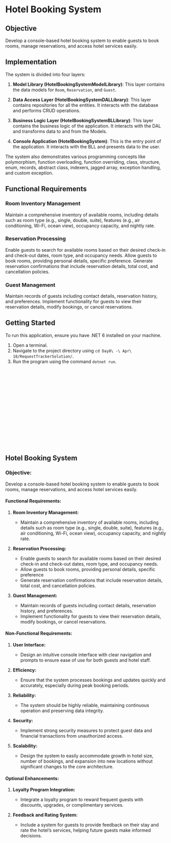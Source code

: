 # Hotel Booking System

## Objective
Develop a console-based hotel booking system to enable guests to book rooms, manage reservations, and access hotel services easily.

## Implementation

The system is divided into four layers:

1. **Model Library (HotelBookingSystemModelLibrary)**: This layer contains the data models for `Room`, `Reservation`, and `Guest`.

2. **Data Access Layer (HotelBookingSystemDALLibrary)**: This layer contains repositories for all the entities. It interacts with the database and performs CRUD operations.

3. **Business Logic Layer (HotelBookingSystemBLLibrary)**: This layer contains the business logic of the application. It interacts with the DAL and transforms data to and from the Models.

4. **Console Application (HotelBookingSystem)**: This is the entry point of the application. It interacts with the BLL and presents data to the user.

The system also demonstrates various programming concepts like polymorphism, function overloading, function overriding, class, structure, enum, records, abstract class, indexers, jagged array, exception handling, and custom exception.

## Functional Requirements

### Room Inventory Management
Maintain a comprehensive inventory of available rooms, including details such as room type (e.g., single, double, suite), features (e.g., air conditioning, Wi-Fi, ocean view), occupancy capacity, and nightly rate.

### Reservation Processing
Enable guests to search for available rooms based on their desired check-in and check-out dates, room type, and occupancy needs. Allow guests to book rooms, providing personal details, specific preference. Generate reservation confirmations that include reservation details, total cost, and cancellation policies.

### Guest Management
Maintain records of guests including contact details, reservation history, and preferences. Implement functionality for guests to view their reservation details, modify bookings, or cancel reservations.


## Getting Started

To run this application, ensure you have .NET 6 installed on your machine. 

1. Open a terminal.
2. Navigate to the project directory using `cd Day8\ -\ Apr\ 18/RequestTrackerSolution/`.
3. Run the program using the command `dotnet run`.



<br><br><br><br><br><br><br><br><br><br><br><br><br><br>

## Hotel Booking System

### Objective:
Develop a console-based hotel booking system to enable guests to book rooms, manage reservations, and access hotel services easily.

#### Functional Requirements:

1. **Room Inventory Management:**
   - Maintain a comprehensive inventory of available rooms, including details such as room type (e.g., single, double, suite), features (e.g., air conditioning, Wi-Fi, ocean view), occupancy capacity, and nightly rate.

2. **Reservation Processing:**
   - Enable guests to search for available rooms based on their desired check-in and check-out dates, room type, and occupancy needs.
   - Allow guests to book rooms, providing personal details, specific preference
   - Generate reservation confirmations that include reservation details, total cost, and cancellation policies.

3. **Guest Management:**
   - Maintain records of guests including contact details, reservation history, and preferences.
   - Implement functionality for guests to view their reservation details, modify bookings, or cancel reservations.


#### Non-Functional Requirements:

1. **User Interface:**
   - Design an intuitive console interface with clear navigation and prompts to ensure ease of use for both guests and hotel staff.

2. **Efficiency:**
   - Ensure that the system processes bookings and updates quickly and accurately, especially during peak booking periods.

3. **Reliability:**
   - The system should be highly reliable, maintaining continuous operation and preserving data integrity.

4. **Security:**
   - Implement strong security measures to protect guest data and financial transactions from unauthorized access.

5. **Scalability:**
   - Design the system to easily accommodate growth in hotel size, number of bookings, and expansion into new locations without significant changes to the core architecture.

#### Optional Enhancements:

1. **Loyalty Program Integration:**
   - Integrate a loyalty program to reward frequent guests with discounts, upgrades, or complimentary services.

2. **Feedback and Rating System:**
   - Include a system for guests to provide feedback on their stay and rate the hotel’s services, helping future guests make informed decisions.
